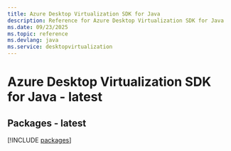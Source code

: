 ```yaml
---
title: Azure Desktop Virtualization SDK for Java
description: Reference for Azure Desktop Virtualization SDK for Java
ms.date: 09/23/2025
ms.topic: reference
ms.devlang: java
ms.service: desktopvirtualization
---
```

# Azure Desktop Virtualization SDK for Java - latest
## Packages - latest
[!INCLUDE [packages](desktop-virtualization-index.md)]